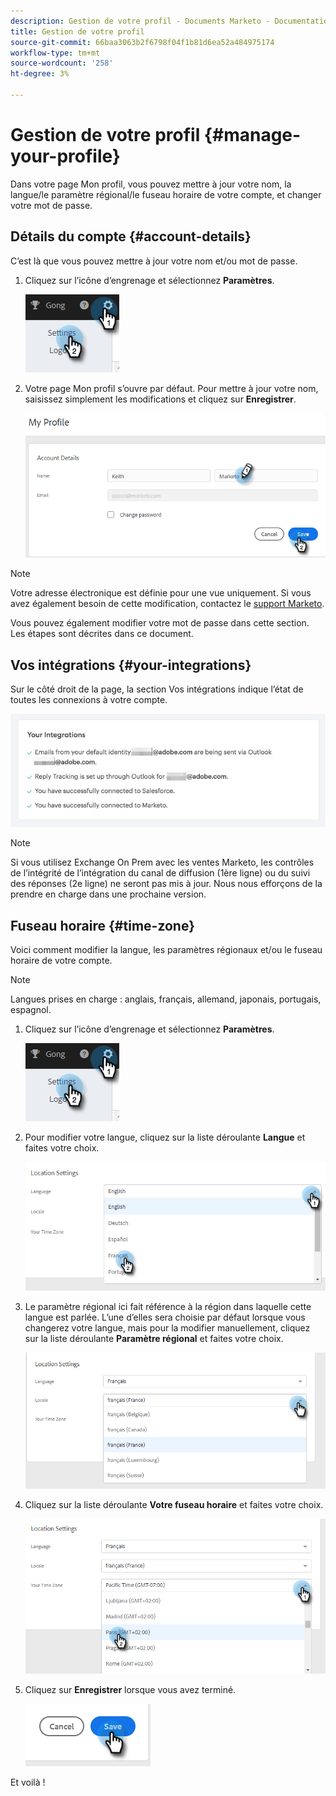 ```yaml
---
description: Gestion de votre profil - Documents Marketo - Documentation du produit
title: Gestion de votre profil
source-git-commit: 66baa3063b2f6798f04f1b81d6ea52a484975174
workflow-type: tm+mt
source-wordcount: '258'
ht-degree: 3%

---
```


# Gestion de votre profil {#manage-your-profile}

Dans votre page Mon profil, vous pouvez mettre à jour votre nom, la langue/le paramètre régional/le fuseau horaire de votre compte, et changer votre mot de passe.

## Détails du compte {#account-details}

C’est là que vous pouvez mettre à jour votre nom et/ou mot de passe.

1. Cliquez sur l’icône d’engrenage et sélectionnez **Paramètres**.

   ![](assets/manage-your-profile-1.png)

1. Votre page Mon profil s’ouvre par défaut. Pour mettre à jour votre nom, saisissez simplement les modifications et cliquez sur **Enregistrer**.

   ![](assets/manage-your-profile-2.png)

>[!NOTE]
>
>Votre adresse électronique est définie pour une vue uniquement. Si vous avez également besoin de cette modification, contactez le [support Marketo](https://nation.marketo.com/t5/Support/ct-p/Support).

Vous pouvez également modifier votre mot de passe dans cette section. Les étapes sont décrites dans ce document.

## Vos intégrations {#your-integrations}

Sur le côté droit de la page, la section Vos intégrations indique l’état de toutes les connexions à votre compte.

![](assets/manage-your-profile-3.png)

>[!NOTE]
>
>Si vous utilisez Exchange On Prem avec les ventes Marketo, les contrôles de l’intégrité de l’intégration du canal de diffusion (1ère ligne) ou du suivi des réponses (2e ligne) ne seront pas mis à jour. Nous nous efforçons de la prendre en charge dans une prochaine version.

## Fuseau horaire {#time-zone}

Voici comment modifier la langue, les paramètres régionaux et/ou le fuseau horaire de votre compte.

>[!NOTE]
>
>Langues prises en charge : anglais, français, allemand, japonais, portugais, espagnol.

1. Cliquez sur l’icône d’engrenage et sélectionnez **Paramètres**.

   ![](assets/manage-your-profile-4.png)

1. Pour modifier votre langue, cliquez sur la liste déroulante **Langue** et faites votre choix.

   ![](assets/manage-your-profile-5.png)

1. Le paramètre régional ici fait référence à la région dans laquelle cette langue est parlée. L’une d’elles sera choisie par défaut lorsque vous changerez votre langue, mais pour la modifier manuellement, cliquez sur la liste déroulante **Paramètre régional** et faites votre choix.

   ![](assets/manage-your-profile-6.png)

1. Cliquez sur la liste déroulante **Votre fuseau horaire** et faites votre choix.

   ![](assets/manage-your-profile-7.png)

1. Cliquez sur **Enregistrer** lorsque vous avez terminé.

   ![](assets/manage-your-profile-8.png)

Et voilà !
